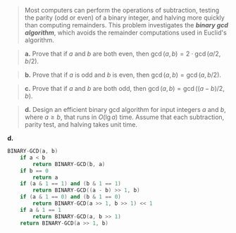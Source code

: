 > Most computers can perform the operations of subtraction, testing the parity (odd or even) of a binary integer, and halving more quickly than computing remainders. This problem investigates the ***binary gcd algorithm***, which avoids the remainder computations used in Euclid's algorithm.

> **a.** Prove that if $a$ and $b$ are both even, then $\gcd(a, b) = 2 \cdot \gcd(a / 2, b / 2)$.

> **b.** Prove that if $a$ is odd and $b$ is even, then $\gcd(a, b) = \gcd(a, b / 2)$.

> **c.** Prove that if $a$ and $b$ are both odd, then $\gcd(a, b) = \gcd((a - b) / 2, b)$.

> **d.** Design an efficient binary gcd algorithm for input integers $a$ and $b$, where $a \ge b$, that runs in $O(\lg a)$ time. Assume that each subtraction, parity test, and halving takes unit time.

**d.**

```cpp
BINARY-GCD(a, b)
    if a < b
        return BINARY-GCD(b, a)
    if b == 0
        return a
    if (a & 1 == 1) and (b & 1 == 1)
        return BINARY-GCD((a - b) >> 1, b)
    if (a & 1 == 0) and (b & 1 == 0)
        return BINARY-GCD(a >> 1, b >> 1) << 1
    if a & 1 == 1
        return BINARY-GCD(a, b >> 1)
    return BINARY-GCD(a >> 1, b)
```
